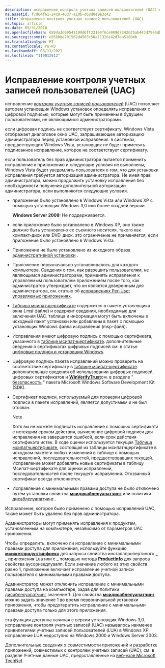 ```yaml
---
description: исправление контроля учетных записей пользователей (UAC) позволяет авторам установщик Windows установок определять исправления с цифровой подписью, которые могут быть применены в будущем пользователями, не являющимися администраторами.
ms.assetid: f7d64f61-24c8-4037-a10b-d68d0e9e3c42
title: Исправление контроля учетных записей пользователей (UAC)
ms.topic: article
ms.date: 05/31/2018
ms.openlocfilehash: 689da3d09541199d6ff231e4f6ce909d7342025ab443d79e4db47aee9deb2733
ms.sourcegitcommit: e858bbe701567d4583c50a11326e42d7ea51804b
ms.translationtype: MT
ms.contentlocale: ru-RU
ms.lasthandoff: 08/11/2021
ms.locfileid: "119012812"
---
```

# <a name="user-account-control-uac-patching"></a>Исправление контроля учетных записей пользователей (UAC)

исправление [*контроля учетных записей пользователей*](u-gly.md) (UAC) позволяет авторам установщик Windows установок определять исправления с цифровой подписью, которые могут быть применены в будущем пользователями, не являющимися администраторами.

если цифровая подпись не соответствует сертификату, Windows Vista отображает диалоговое окно UAC, запрашивающее авторизацию администратора перед установкой исправления. в системах, предшествующих Windows Vista, установщик не будет применять подписанное исправление, которое не соответствует сертификату.

если пользователь без прав администратора пытается применить исправление к приложению и следующие условия не выполнены, Windows Vista будет уведомлять пользователя о том, что для установки исправления требуется авторизация администратора. Не имея прав администратора, можно продолжить установку исправления без необходимости получения дополнительной авторизации администратора, если выполняются следующие условия.

-   приложение было установлено в Windows Vista или Windows XP с помощью установщик Windows 3,0 или более поздней версии.

    **Windows Server 2008:** Не поддерживается.

-   если приложение было установлено в Windows XP, оно также должно быть установлено со съемного носителя, такого как компакт-диск или DVD-диск. это ограничение не применяется, если приложение было установлено в Windows Vista.
-   Приложение не было установлено из исходного образа [административной установки](administrative-installation.md) .
-   Приложение первоначально устанавливалось для каждого компьютера. Сведения о том, как разрешить пользователям, не являющимся администраторами, применять исправления к управляемым пользователем приложениям после того, как администратор утверждает, что он является доверенным для администратора, см. статью об [исправлениях Per-User управляемых приложениях](patching-per-user-managed-applications.md).
-   [Таблица мсипатчцертификате](msipatchcertificate-table.md) содержится в пакете установщика окна (.msi файле) и содержит сведения, необходимые для включения UAC. таблица и информация могут быть включены в исходный пакет установки или добавлены в пакет с помощью установщик Windows файла исправления (msp-файл).
-   Исправления имеют цифровую подпись с помощью сертификата, указанного в [таблице мсипатчцертификате](msipatchcertificate-table.md). дополнительные сведения о сертификатах цифровых подписей см. в статье [цифровые подписи и установщик Windows](digital-signatures-and-windows-installer.md).
-   Цифровую подпись пакета исправлений можно проверить на соответствие сертификату в [таблице мсипатчцертификате](msipatchcertificate-table.md). дополнительные сведения об использовании цифровых подписей, цифровых сертификатов и [**WinVerifyTrust**](/windows/win32/api/wintrust/nf-wintrust-winverifytrust)см. в разделе " [безопасность](https://msdn.microsoft.com/library/cc527452.aspx) " пакета Microsoft Windows Software Development Kit (SDK).
-   Сертификат подписи, используемый для проверки цифровой подписи в пакете исправлений, является допустимым и не был отозван.
    > [!Note]  
    > Хотя вы не можете подписать исправление с помощью сертификата с истекшим сроком действия, вычисление цифровой подписи для исправления не завершится ошибкой, если срок действия сертификата истек. В ходе оценки используется текущая [Таблица мсипатчцертификате](msipatchcertificate-table.md), состоящая из таблицы мсипатчцертификате в исходном пакете и любых изменений в таблице с помощью исправлений, последовательностей, предшествовавших текущей. Исправление может добавлять новые сертификаты в таблицу Мсипатчцертификате для оценки исправлений, последовательностей после текущего исправления. Отозванный сертификат всегда отклоняется.

     

-   Исправление с минимальными правами доступа не было отключено путем установки свойства [**мсидисаблелуапатчинг**](msidisableluapatching.md) или политики [дисаблелуапатчинг](disableluapatching.md) .

Исправление, которое было применено с помощью исправлений UAC, также может быть удалено без прав администратора.

Администраторы могут применять исправления к продуктам, установленным на компьютере, независимо от параметров UAC приложения.

Чтобы определить, включено ли исправление с минимальными правами доступа для приложения, используйте функцию [**мсижетпродуктинфоекс**](/windows/desktop/api/Msi/nf-msi-msigetproductinfoexa) для запроса свойства инсталлпропертиного \_ \_ приложения Lua или с \_ помощью метода [**ProductInfo**](installer-productinfo.md) для запроса свойства аусоризедлуаапп. Если значение любого из этих свойств равно 1, приложение включает исправление учетной записи пользователя с минимальными правами доступа.

Администратор может отключить исправление с минимальными правами доступа на компьютере, задав для политики [дисаблелуапатчинг](disableluapatching.md) значение 1. Для свойства [**мсидисаблелуапатчинг**](msidisableluapatching.md) можно задать значение 1 во время первоначальной установки приложения, чтобы предотвратить исправление с минимальными правами доступа только для этого приложения.

эта функция доступна начиная с версии установщик Windows 3,0. исправление контроля учетных записей (UAC) называлось наименее привилегиями учетных записей пользователей (LUA) в Windows XP. исправление LUA недоступно на Windows 2000 и Windows Server 2003.

Дополнительные сведения о совместимости приложений и разработке приложений, совместимых с контролем учетных записей (UAC), см. в разделе Учетные данные UAC, предоставленные на [веб-узле Microsoft TechNet](/previous-versions/windows/it-pro/windows-server-2008-R2-and-2008/cc709691(v=ws.10)).

 

 
